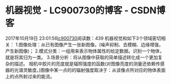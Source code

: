 # 机器视觉 - LC900730的博客 - CSDN博客
2017年10月19日 23:01:56[lc900730](https://me.csdn.net/LC900730)阅读数：439
机器视觉和如下3个领域密切相关： 
1.图像处理：从已有图像产生一张新图像。(噪声抑制、去模糊、边缘增强，产生新图像)； 
2.模式分类：一组用来表示物体属性的给定数据。识别一个物体，就是将其归为一类。 
3.场景分析：将从图像中获取的简单描述转化成一个更加复杂的描述。
相机中胶片的亮度就是辐照强度的函数(对图像亮度的测量还依赖传感器的光谱灵敏度。)图像中某一点的的辐射强度取决于：从该像点所对应的物体表面上的点所射过来的能流。
